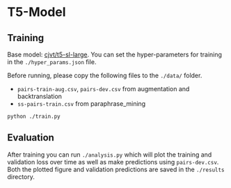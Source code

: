 # T5-Model

## Training 

Base model: [cjvt/t5-sl-large](https://huggingface.co/cjvt/t5-sl-large). You can set the hyper-parameters for training in the `./hyper_params.json` file. 

Before running, please copy the following files to the `./data/` folder.
+ `pairs-train-aug.csv`, `pairs-dev.csv` from augmentation and backtranslation
+ `ss-pairs-train.csv` from paraphrase_mining

```console
python ./train.py
```

## Evaluation

After training you can run `./analysis.py` which will plot the training and validation loss over time
as well as make predictions using `pairs-dev.csv`. Both the plotted figure and validation predictions are saved in the `./results` directory.

